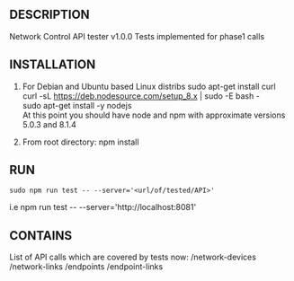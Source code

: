 ## DESCRIPTION
Network Control API tester v1.0.0
Tests implemented for phase1 calls

## INSTALLATION
1. For Debian and Ubuntu based Linux distribs
sudo apt-get install curl <br />
curl -sL https://deb.nodesource.com/setup_8.x | sudo -E bash - <br />
sudo apt-get install -y nodejs <br />
At this point you should have node and npm with approximate versions 5.0.3 and 8.1.4

2. From root directory:
npm install


## RUN
	sudo npm run test -- --server='<url/of/tested/API>'
i.e npm run test -- --server='http://localhost:8081'


## CONTAINS
List of API calls which are covered by tests now: 
	/network-devices
	/network-links
	/endpoints
	/endpoint-links

